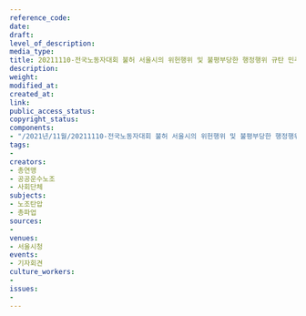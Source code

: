 ```yaml
---
reference_code: 
date: 
draft: 
level_of_description: 
media_type: 
title: 20211110-전국노동자대회 불허 서울시의 위헌행위 및 불평부당한 행정행위 규탄 민주노총 기자회견
description: 
weight: 
modified_at: 
created_at: 
link: 
public_access_status: 
copyright_status: 
components:
- "/2021년/11월/20211110-전국노동자대회 불허 서울시의 위헌행위 및 불평부당한 행정행위 규탄 민주노총 기자회견/_1D20026.jpg"
tags:
- 
creators:
- 총연맹
- 공공운수노조
- 사회단체
subjects:
- 노조탄압
- 총파업
sources:
- 
venues:
- 서울시청
events:
- 기자회견
culture_workers:
- 
issues:
- 
---
```

